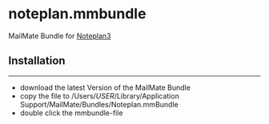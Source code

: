 # noteplan.mmbundle
MailMate Bundle for [Noteplan3](https://noteplan.co)

## Installation
----
- download the latest Version of the MailMate Bundle
- copy the file to /Users/*USER*/Library/Application Support/MailMate/Bundles/Noteplan.mmBundle
- double click the mmbundle-file
